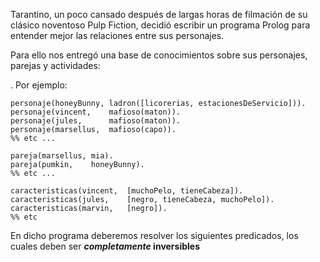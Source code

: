 Tarantino, un poco cansado después de largas horas de filmación de su clásico noventoso Pulp Fiction, decidió escribir un programa Prolog para entender mejor las relaciones entre sus personajes.

Para ello nos entregó una base de conocimientos sobre sus personajes, parejas y actividades:

. Por ejemplo:

```
personaje(honeyBunny, ladron([licorerias, estacionesDeServicio])).
personaje(vincent,    mafioso(maton)).
personaje(jules,      mafioso(maton)).
personaje(marsellus,  mafioso(capo)).
%% etc ...

pareja(marsellus, mia).
pareja(pumkin,    honeyBunny).
%% etc ...

caracteristicas(vincent,  [muchoPelo, tieneCabeza]).
caracteristicas(jules,    [negro, tieneCabeza, muchoPelo]).
caracteristicas(marvin,   [negro]).
%% etc
```
En dicho programa deberemos resolver los siguientes predicados, los cuales deben ser **_completamente_ inversibles**
